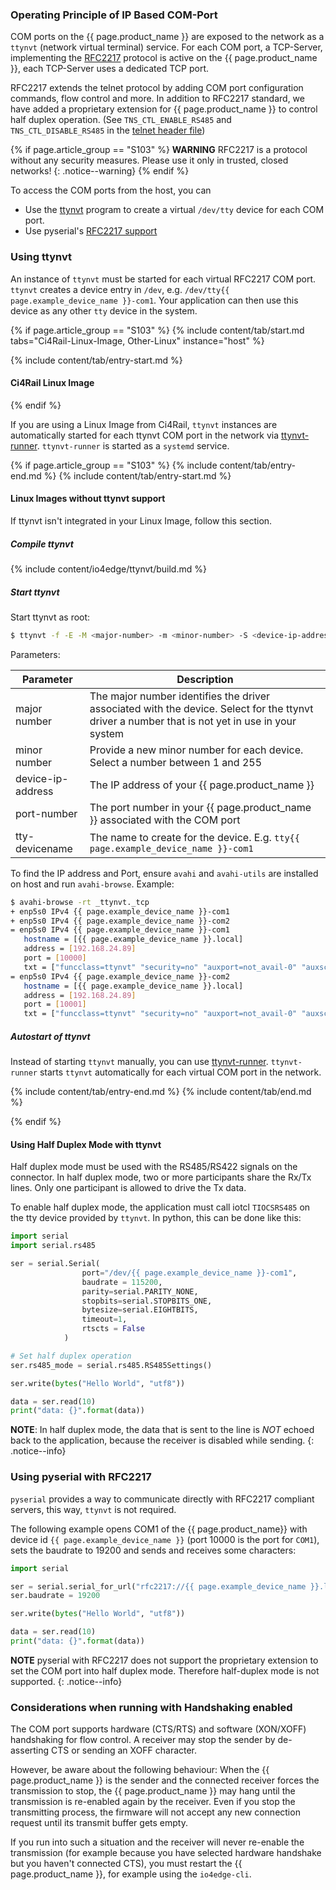 <!---
Features and connections shall be described by the including file (e.g. iou04-front/detailed-description.md)
--->

### Operating Principle of IP Based COM-Port

COM ports on the {{ page.product_name }} are exposed to the network as a `ttynvt` (network virtual terminal) service. For each COM port, a TCP-Server, implementing the [RFC2217](https://datatracker.ietf.org/doc/html/rfc2217) protocol is active on the {{ page.product_name }}, each TCP-Server uses a dedicated TCP port.

RFC2217 extends the telnet protocol by adding COM port configuration commands, flow control and more. In addition to RFC2217 standard, we have added a proprietary extension for {{ page.product_name }} to control half duplex operation. (See `TNS_CTL_ENABLE_RS485` and `TNS_CTL_DISABLE_RS485` in the [telnet header file](https://gitlab.com/ci4rail/ttynvt/-/blob/master/src/telnet.h))

{% if page.article_group == "S103" %}
**WARNING** RFC2217 is a protocol without any security measures. Please use it only in trusted, closed networks!
{: .notice--warning}
{% endif %}

To access the COM ports from the host, you can
* Use the [ttynvt](https://gitlab.com/ci4rail/ttynvt) program to create a virtual `/dev/tty` device for each COM port.
* Use pyserial's [RFC2217 support](https://pyserial.readthedocs.io/en/latest/url_handlers.html?highlight=rfc2217#rfc2217)

### Using ttynvt

An instance of `ttynvt` must be started for each virtual RFC2217 COM port. `ttynvt` creates a device entry in `/dev`, e.g. `/dev/tty{{ page.example_device_name }}-com1`. Your application can then use this device as any other `tty` device in the system.

{% if page.article_group == "S103" %}
{% include content/tab/start.md tabs="Ci4Rail-Linux-Image, Other-Linux" instance="host" %}

<!--
==========================================================================================
Ci4Rail Image
==========================================================================================
-->
{% include content/tab/entry-start.md %}
#### Ci4Rail Linux Image
{% endif %}

If you are using a Linux Image from Ci4Rail, `ttynvt` instances are automatically started for each ttynvt COM port in the network via [ttynvt-runner](https://github.com/ci4rail/ttynvt-runner). `ttynvt-runner` is started as a `systemd` service.

{% if page.article_group == "S103" %}
{% include content/tab/entry-end.md %}
{% include content/tab/entry-start.md %}
<!--
==========================================================================================
Non Ci4Rail Image
==========================================================================================
-->

#### Linux Images without ttynvt support

If ttynvt isn't integrated in your Linux Image, follow this section.

##### Compile ttynvt

{% include content/io4edge/ttynvt/build.md %}

##### Start ttynvt

Start ttynvt as root:

```bash
$ ttynvt -f -E -M <major-number> -m <minor-number> -S <device-ip-address>:<port-number> -n <tty-devicename>
```

Parameters:

| Parameter         | Description                                                                                                                                    |
| ----------------- | ---------------------------------------------------------------------------------------------------------------------------------------------- |
| major number      | The major number identifies the driver associated with the device. Select for the ttynvt driver a number that is not yet in use in your system |
| minor number      | Provide a new minor number for each device. Select a number between 1 and 255                                                                  |
| device-ip-address | The IP address of your {{ page.product_name }}                                                                                                 |
| port-number       | The port number in your {{ page.product_name }} associated with the COM port                                                                   |
| tty-devicename    | The name to create for the device. E.g. `tty{{ page.example_device_name }}-com1`                                                               |

To find the IP address and Port, ensure `avahi` and `avahi-utils` are installed on host and run `avahi-browse`. Example:

```bash
$ avahi-browse -rt _ttynvt._tcp
+ enp5s0 IPv4 {{ page.example_device_name }}-com1                                  _ttynvt._tcp         local
+ enp5s0 IPv4 {{ page.example_device_name }}-com2                                  _ttynvt._tcp         local
= enp5s0 IPv4 {{ page.example_device_name }}-com1                                  _ttynvt._tcp         local
   hostname = [{{ page.example_device_name }}.local]
   address = [192.168.24.89]
   port = [10000]
   txt = ["funcclass=ttynvt" "security=no" "auxport=not_avail-0" "auxschema=not_avail"]
= enp5s0 IPv4 {{ page.example_device_name }}-com2                                  _ttynvt._tcp         local
   hostname = [{{ page.example_device_name }}.local]
   address = [192.168.24.89]
   port = [10001]
   txt = ["funcclass=ttynvt" "security=no" "auxport=not_avail-0" "auxschema=not_avail"]
```

##### Autostart of ttynvt

Instead of starting `ttynvt` manually, you can use [ttynvt-runner](https://github.com/ci4rail/ttynvt-runner). `ttynvt-runner` starts `ttynvt` automatically for each virtual COM port in the network.

{% include content/tab/entry-end.md %}
{% include content/tab/end.md %}

<!--
==========================================================================================
End Image Tab
==========================================================================================
-->
{% endif %}


#### Using Half Duplex Mode with ttynvt

Half duplex mode must be used with the RS485/RS422 signals on the connector. In half duplex mode, two or more participants share the Rx/Tx lines. Only one participant is allowed to drive the Tx data.

To enable half duplex mode, the application must call iotcl `TIOCSRS485` on the tty device provided by `ttynvt`. In python, this can be done like this:

```python
import serial
import serial.rs485

ser = serial.Serial(
                port="/dev/{{ page.example_device_name }}-com1",
                baudrate = 115200,
                parity=serial.PARITY_NONE,
                stopbits=serial.STOPBITS_ONE,
                bytesize=serial.EIGHTBITS,
                timeout=1,
                rtscts = False
            )

# Set half duplex operation
ser.rs485_mode = serial.rs485.RS485Settings()

ser.write(bytes("Hello World", "utf8"))

data = ser.read(10)
print("data: {}".format(data))
```

**NOTE**: In half duplex mode, the data that is sent to the line is *NOT* echoed back to the application, because the receiver is disabled while sending.
{: .notice--info}


### Using pyserial with RFC2217

`pyserial` provides a way to communicate directly with RFC2217 compliant servers, this way, `ttynvt` is not required.

The following example opens COM1 of the {{ page.product_name}} with device id `{{ page.example_device_name }}` (port 10000 is the port for `COM1`), sets the baudrate to 19200 and sends and receives some characters:

```python
import serial

ser = serial.serial_for_url("rfc2217://{{ page.example_device_name }}.local:10000?ign_set_control")
ser.baudrate = 19200

ser.write(bytes("Hello World", "utf8"))

data = ser.read(10)
print("data: {}".format(data))

```
**NOTE** pyserial with RFC2217 does not support the proprietary extension to set the COM port into half duplex mode. Therefore half-duplex mode is not supported.
{: .notice--info}


### Considerations when running with Handshaking enabled

The COM port supports hardware (CTS/RTS) and software (XON/XOFF) handshaking for flow control. A receiver may stop the sender by de-asserting CTS or sending an XOFF character.

However, be aware about the following behaviour:
When the {{ page.product_name }} is the sender and the connected receiver forces the transmission to stop, the {{ page.product_name }} may hang until the transmission is re-enabled again by the receiver. Even if you stop the transmitting process, the firmware will not accept any new connection request until its transmit buffer gets empty.

If you run into such a situation and the receiver will never re-enable the transmission (for example because you have selected hardware handshake but you haven't connected CTS), you must restart the {{ page.product_name }}, for example using the `io4edge-cli`.
